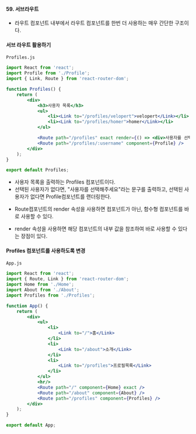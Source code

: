 #### 59. 서브라우트
- 라우트 컴포넌트 내부에서 라우트 컴포넌트를 한번 더 사용하는 매우 간단한 구조이다.

#### 서브 라우트 활용하기

`Profiles.js`
```jsx
import React from 'react';
import Profile from './Profile';
import { Link, Route } from 'react-router-dom';

function Profiles() {
    return (
        <div>
            <h3>사용자 목록</h3>
            <ul>
                <li><Link to="/profiles/velopert">velopert</Link></li>
                <li><Link to="/profiles/homer">homer</Link></li>
            </ul>

            <Route path="/profiles" exact render={() => <div>사용자를 선택해주세요.</div>} />
            <Route path="/profiles/:username" component={Profile} />
        </div>
    );
}

export default Profiles; 
```

- 사용자 목록을 출력하는 Profiles 컴포넌트이다.
- 선택된 사용자가 없다면, "사용자를 선택해주세요"라는 문구를 출력하고, 선택된 사용자가 없다면 Profile컴포넌트를 랜더링한다.

* Route컴포넌트의 render 속성을 사용하면 컴포넌트가 아닌, 함수형 컴포넌트를 바로 사용할 수 있다.
- render 속성을 사용하면 해당 컴포넌트의 내부  값을 참조하여 바로 사용할 수 있다는 장점이 있다.

#### Profiles 컴포넌트를 사용하도록 변경

`App.js`
```jsx
import React from 'react';
import { Route, Link } from 'react-router-dom';
import Home from './Home';
import About from './About';
import Profiles from './Profiles';

function App() {
    return (
        <div>
            <ul>
                <li>
                    <Link to="/">홈</Link>
                </li>
                <li>
                    <Link to="/about">소개</Link>
                </li>
                <li>
                    <Link to="/profiles">프로필목록</Link>
                </li>
            </ul>
            <hr/>
            <Route path="/" component={Home} exact />
            <Route path="/about" component={About} />
            <Route path="/profiles" component={Profiles} />
        </div>
    );
}

export default App; 
```